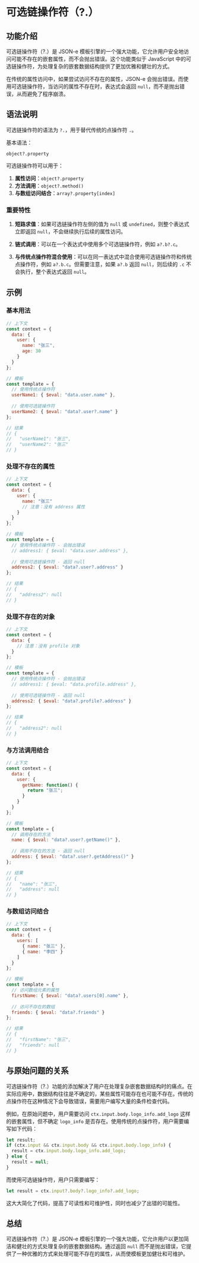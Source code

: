 # 可选链操作符（?.）

## 功能介绍

可选链操作符（?.）是 JSON-e 模板引擎的一个强大功能，它允许用户安全地访问可能不存在的嵌套属性，而不会抛出错误。这个功能类似于 JavaScript 中的可选链操作符，为处理复杂的嵌套数据结构提供了更加优雅和健壮的方式。

在传统的属性访问中，如果尝试访问不存在的属性，JSON-e 会抛出错误。而使用可选链操作符，当访问的属性不存在时，表达式会返回 `null`，而不是抛出错误，从而避免了程序崩溃。

## 语法说明

可选链操作符的语法为 `?.`，用于替代传统的点操作符 `.`。

基本语法：
```
object?.property
```

可选链操作符可以用于：

1. **属性访问**：`object?.property`
2. **方法调用**：`object?.method()`
3. **与数组访问结合**：`array?.property[index]`

### 重要特性

1. **短路求值**：如果可选链操作符左侧的值为 `null` 或 `undefined`，则整个表达式立即返回 `null`，不会继续执行后续的属性访问。

2. **链式调用**：可以在一个表达式中使用多个可选链操作符，例如 `a?.b?.c`。

3. **与传统点操作符混合使用**：可以在同一表达式中混合使用可选链操作符和传统点操作符，例如 `a?.b.c`。但需要注意，如果 `a?.b` 返回 `null`，则后续的 `.c` 不会执行，整个表达式返回 `null`。

## 示例

### 基本用法

```javascript
// 上下文
const context = {
  data: {
    user: {
      name: "张三",
      age: 30
    }
  }
};

// 模板
const template = {
  // 使用传统点操作符
  userName1: { $eval: "data.user.name" },
  
  // 使用可选链操作符
  userName2: { $eval: "data?.user?.name" }
};

// 结果
// {
//   "userName1": "张三",
//   "userName2": "张三"
// }
```

### 处理不存在的属性

```javascript
// 上下文
const context = {
  data: {
    user: {
      name: "张三"
      // 注意：没有 address 属性
    }
  }
};

// 模板
const template = {
  // 使用传统点操作符 - 会抛出错误
  // address1: { $eval: "data.user.address" },
  
  // 使用可选链操作符 - 返回 null
  address2: { $eval: "data?.user?.address" }
};

// 结果
// {
//   "address2": null
// }
```

### 处理不存在的对象

```javascript
// 上下文
const context = {
  data: {
    // 注意：没有 profile 对象
  }
};

// 模板
const template = {
  // 使用传统点操作符 - 会抛出错误
  // address1: { $eval: "data.profile.address" },
  
  // 使用可选链操作符 - 返回 null
  address2: { $eval: "data?.profile?.address" }
};

// 结果
// {
//   "address2": null
// }
```

### 与方法调用结合

```javascript
// 上下文
const context = {
  data: {
    user: {
      getName: function() {
        return "张三";
      }
    }
  }
};

// 模板
const template = {
  // 调用存在的方法
  name: { $eval: "data?.user?.getName()" },
  
  // 调用不存在的方法 - 返回 null
  address: { $eval: "data?.user?.getAddress()" }
};

// 结果
// {
//   "name": "张三",
//   "address": null
// }
```

### 与数组访问结合

```javascript
// 上下文
const context = {
  data: {
    users: [
      { name: "张三" },
      { name: "李四" }
    ]
  }
};

// 模板
const template = {
  // 访问数组元素的属性
  firstName: { $eval: "data?.users[0].name" },
  
  // 访问不存在的数组
  friends: { $eval: "data?.friends" }
};

// 结果
// {
//   "firstName": "张三",
//   "friends": null
// }
```

## 与原始问题的关系

可选链操作符（?.）功能的添加解决了用户在处理复杂嵌套数据结构时的痛点。在实际应用中，数据结构往往是不确定的，某些属性可能存在也可能不存在。传统的点操作符在这种情况下会导致错误，需要用户编写大量的条件检查代码。

例如，在原始问题中，用户需要访问 `ctx.input.body.logo_info.add_logo` 这样的嵌套属性，但不确定 `logo_info` 是否存在。使用传统的点操作符，用户需要编写如下代码：

```javascript
let result;
if (ctx.input && ctx.input.body && ctx.input.body.logo_info) {
  result = ctx.input.body.logo_info.add_logo;
} else {
  result = null;
}
```

而使用可选链操作符，用户只需要编写：

```javascript
let result = ctx.input?.body?.logo_info?.add_logo;
```

这大大简化了代码，提高了可读性和可维护性，同时也减少了出错的可能性。

## 总结

可选链操作符（?.）是 JSON-e 模板引擎的一个强大功能，它允许用户以更加简洁和健壮的方式处理复杂的嵌套数据结构。通过返回 `null` 而不是抛出错误，它提供了一种优雅的方式来处理可能不存在的属性，从而使模板更加健壮和可维护。